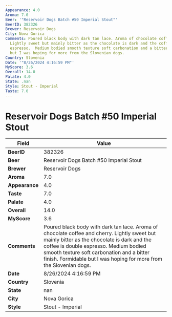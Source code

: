 ```yaml
---
Appearance: 4.0
Aroma: 7.0
Beer: '"Reservoir Dogs Batch #50 Imperial Stout"'
BeerID: 382326
Brewer: Reservoir Dogs
City: Nova Gorica
Comments: Poured black body with dark tan lace. Aroma of chocolate coffee and cherry.
  Lightly sweet but mainly bitter as the chocolate is dark and the coffee is double
  espresso.  Medium bodied smooth texture soft carbonation and a bitter finish.  Formidable
  but I was hoping for more from the Slovenian dogs.
Country: Slovenia
Date: '"8/26/2024 4:16:59 PM"'
MyScore: 3.6
Overall: 14.0
Palate: 4.0
State: .nan
Style: Stout - Imperial
Taste: 7.0
---
```


# Reservoir Dogs Batch #50 Imperial Stout

| Field         | Value |
|---------------|-------|
| **BeerID** | 382326 |
| **Beer** | Reservoir Dogs Batch #50 Imperial Stout |
| **Brewer** | Reservoir Dogs |
| **Aroma** | 7.0 |
| **Appearance** | 4.0 |
| **Taste** | 7.0 |
| **Palate** | 4.0 |
| **Overall** | 14.0 |
| **MyScore** | 3.6 |
| **Comments** | Poured black body with dark tan lace. Aroma of chocolate coffee and cherry. Lightly sweet but mainly bitter as the chocolate is dark and the coffee is double espresso.  Medium bodied smooth texture soft carbonation and a bitter finish.  Formidable but I was hoping for more from the Slovenian dogs. |
| **Date** | 8/26/2024 4:16:59 PM |
| **Country** | Slovenia |
| **State** | nan |
| **City** | Nova Gorica |
| **Style** | Stout - Imperial |
